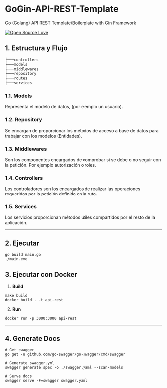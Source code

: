 # GoGin-API-REST-Template
Go (Golang) API REST Template/Boilerplate with Gin Framework

[![Open Source Love](https://badges.frapsoft.com/os/mit/mit.svg?v=102)](https://github.com/ellerbrock/open-source-badge/)

## 1. Estructura y Flujo

```bash
├───controllers
├───models
├───middlewares
├───repository
├───routes
├───services
```

### 1.1. Models

Representa el modelo de datos, (por ejemplo un usuario).

### 1.2. Repository

Se encargan de proporcionar los métodos de acceso a base de datos para trabajar con los modelos (Entidades).

### 1.3. Middlewares

Son los componentes encargados de comprobar si se debe o no seguir con la petición. Por ejemplo autorización o roles.

### 1.4. Controllers

Los controladores son los encargados de realizar las operaciones requeridas por la petición definida en la ruta.

### 1.5. Services

Los servicios proporcionan métodos útiles compartidos por el resto de la aplicación.

_______

## 2. Ejecutar

```shell script
go build main.go
./main.exe
```

## 3. Ejecutar con Docker

1. **Build**

```shell script
make build
docker build . -t api-rest
```

2. **Run**

```shell script
docker run -p 3000:3000 api-rest
```

_______

## 4. Generate Docs

```shell script
# Get swagger
go get -u github.com/go-swagger/go-swagger/cmd/swagger

# Generate swagger.yml
swagger generate spec -o ./swagger.yaml --scan-models

# Serve docs
swagger serve -F=swagger swagger.yaml
```
